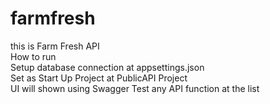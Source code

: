 # farmfresh
this is Farm Fresh API<br />
How to run<br />
Setup database connection at appsettings.json<br />
Set as Start Up Project at PublicAPI Project<br />
UI will shown using Swagger
Test any API function at the list
